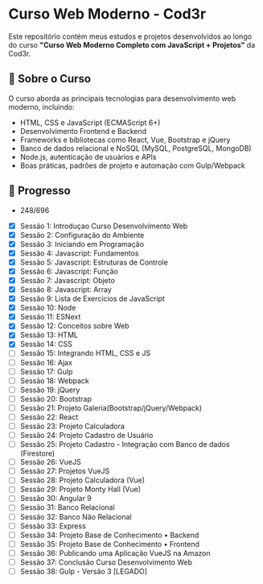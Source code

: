 # Curso Web Moderno - Cod3r

Este repositório contém meus estudos e projetos desenvolvidos ao longo do curso **"Curso Web Moderno Completo com JavaScript + Projetos"** da Cod3r.

## 📌 Sobre o Curso
O curso aborda as principais tecnologias para desenvolvimento web moderno, incluindo:
- HTML, CSS e JavaScript (ECMAScript 6+)
- Desenvolvimento Frontend e Backend
- Frameworks e bibliotecas como React, Vue, Bootstrap e jQuery
- Banco de dados relacional e NoSQL (MySQL, PostgreSQL, MongoDB)
- Node.js, autenticação de usuários e APIs
- Boas práticas, padrões de projeto e automação com Gulp/Webpack

## 🚀 Progresso

- 248/696
- [x] Sessão 1: Introduçao Curso Desenvolvimento Web
- [x] Sessão 2: Configuração do Ambiente
- [x] Sessão 3: Iniciando em Programação
- [x] Sessão 4: Javascript: Fundamentos
- [x] Sessão 5: Javascript: Estruturas de Controle
- [x] Sessão 6: Javascript: Função
- [x] Sessão 7: Javascript: Objeto
- [x] Sessão 8: Javascript: Array
- [x] Sessão 9: Lista de Exercícios de JavaScript
- [x] Sessão 10: Node
- [x] Sessão 11: ESNext
- [x] Sessão 12: Conceitos sobre Web
- [x] Sessão 13: HTML
- [X] Sessão 14: CSS
- [ ] Sessão 15: Integrando HTML, CSS e JS
- [ ] Sessão 16: Ajax
- [ ] Sessão 17: Gulp
- [ ] Sessão 18: Webpack
- [ ] Sessão 19: jQuery
- [ ] Sessão 20: Bootstrap
- [ ] Sessão 21: Projeto Galeria(Bootstrap/jQuery/Webpack)
- [ ] Sessão 22: React
- [ ] Sessão 23: Projeto Calculadora
- [ ] Sessão 24: Projeto Cadastro de Usuário
- [ ] Sessão 25: Projeto Cadastro - Integração com Banco de dados (Firestore)
- [ ] Sessão 26: VueJS
- [ ] Sessão 27: Projetos VueJS
- [ ] Sessão 28: Projeto Calculadora (Vue)
- [ ] Sessão 29: Projeto Monty Hall (Vue)
- [ ] Sessão 30: Angular 9
- [ ] Sessão 31: Banco Relacional
- [ ] Sessão 32: Banco Não Relacional
- [ ] Sessão 33: Express
- [ ] Sessão 34: Projeto Base de Conhecimento • Backend
- [ ] Sessão 35: Projeto Base de Conhecimento • Frontend
- [ ] Sessão 36: Publicando uma Aplicação VueJS na Amazon
- [ ] Sessão 37: Conclusão Curso Desenvolvimento Web
- [ ] Sessão 38: Gulp - Versão 3 [LEGADO]
##
